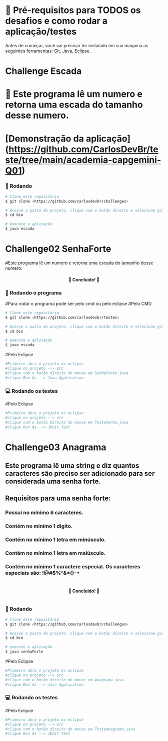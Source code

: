 
# 🚀 Pré-requisitos para TODOS os desafios e como rodar a aplicação/testes
Antes de começar, você vai precisar ter instalado em sua máquina as seguintes ferramentas:
[Git](https://git-scm.com), [Java](https://www.oracle.com/java/technologies/downloads/), [Eclipse](https://www.eclipse.org/downloads/packages/).

# Challenge Escada

# 🚀 Este programa lê um numero e retorna uma escada do tamanho desse numero.

# [Demonstração da aplicação] (https://github.com/CarlosDevBr/teste/tree/main/academia-capgemini-Q01)

 

### 🎲 Rodando

```bash
# Clone este repositório
$ git clone <https://github.com/carlosdevbr/challenges>

# Acesse a pasta do projeto, clique com o botão direito e selecione git Bash Here
$ cd bin

# execute a aplicação
$ java escada
```


# Challenge02 SenhaForte

#Este programa lê um numero e retorna uma escada do tamanho desse numero.

<h4 align="center"> 
	🚀 Concluido! 🚀
</h4>
 

### 🎲 Rodando o programa
#Para rodar o programa pode ser pelo cmd ou pelo eclipse
#Pelo CMD
```bash
# Clone este repositório
$ git clone <https://github.com/carlosdevbr/testes>

# Acesse a pasta do projeto, clique com o botão direito e selecione git Bash Here
$ cd bin

# execute a aplicação
$ java escada
```
#Pelo Eclipse
```bash
#Primeiro abra o projeto no eclipse
#clique no projeto --> src
#clique com o botão direito do mouse em SenhaForte.java
#clique Run As --> Java Application
```
### 💻 Rodando os testes
#Pelo Eclipse
```bash
#Primeiro abra o projeto no eclipse
#clique no projeto --> src
#clique com o botão direito do mouse em TesteSenha.java
#clique Run As --> JUnit Test
```


# Challenge03 Anagrama

## Este programa lê uma string e diz quantos caracteres são preciso ser adicionado para ser considerada uma senha forte.
## Requisitos para uma senha forte:
### Possui no mínimo 6 caracteres.
### Contém no mínimo 1 digito.
### Contém no mínimo 1 letra em minúsculo.
### Contém no mínimo 1 letra em maiúsculo.
### Contém no mínimo 1 caractere especial. Os caracteres especiais são: !@#$%^&*()-+
#

<h4 align="center"> 
	🚀 Concluido! 🚀
</h4>

#  

### 🎲 Rodando

```bash
# Clone este repositório
$ git clone <https://github.com/carlosdevbr/challenges>

# Acesse a pasta do projeto, clique com o botão direito e selecione git Bash Here
$ cd bin

# execute a aplicação
$ java senhaForte
```
#Pelo Eclipse
```bash
#Primeiro abra o projeto no eclipse
#clique no projeto --> src
#clique com o botão direito do mouse em Anagrama.java
#clique Run As --> Java Application
```

### 💻 Rodando os testes
#Pelo Eclipse
```bash
#Primeiro abra o projeto no eclipse
#clique no projeto --> src
#clique com o botão direito do mouse em TesteAnagrama.java
#clique Run As --> JUnit Test
```
